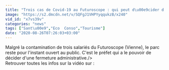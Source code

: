 ```yaml
---
title: "Trois cas de Covid-19 au Futuroscope : qui peut d\u00e9cider d'une fermeture ?"
image: "https://s2.dmcdn.net/v/SQFgJ1VHPYyqqukzB/x240"
vid_id: "x7vs39v"
categories: "news"
tags: ["Sant\u00e9","Eco  Conso","Tourisme"]
date: "2020-08-26T07:26:03+03:00"
---
```

Malgré la contamination de trois salariés du Futuroscope (Vienne), le parc reste pour l'instant ouvert au public. C'est le préfet qui a le pouvoir de décider d'une fermeture administrative./&gt;  <br>Retrouver toutes les infos sur la vidéo sur : 
